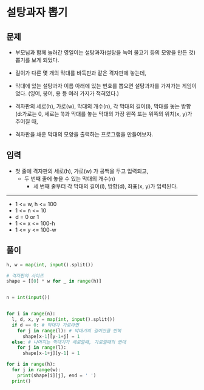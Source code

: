 # 설탕과자 뽑기

## 문제
- 부모님과 함께 놀러간 영일이는
설탕과자(설탕을 녹여 물고기 등의 모양을 만든 것) 뽑기를 보게 되었다.

- 길이가 다른 몇 개의 막대를 바둑판과 같은 격자판에 놓는데,

- 막대에 있는 설탕과자 이름 아래에 있는 번호를 뽑으면 설탕과자를 가져가는 게임이었다.
(잉어, 붕어, 용 등 여러 가지가 적혀있다.)

- 격자판의 세로(h), 가로(w), 막대의 개수(n), 각 막대의 길이(l),
막대를 놓는 방향(d:가로는 0, 세로는 1)과
막대를 놓는 막대의 가장 왼쪽 또는 위쪽의 위치(x, y)가 주어질 때,

- 격자판을 채운 막대의 모양을 출력하는 프로그램을 만들어보자.

## 입력
- 첫 줄에 격자판의 세로(h), 가로(w) 가 공백을 두고 입력되고,
  - 두 번째 줄에 놓을 수 있는 막대의 개수(n)
      - 세 번째 줄부터 각 막대의 길이(l), 방향(d), 좌표(x, y)가 입력된다.
---
- 1 <= w, h <= 100
- 1 <= n <= 10
- d = 0 or 1
- 1 <= x <= 100-h
- 1 <= y <= 100-w

## 풀이
``` Python
h, w = map(int, input().split())

# 격자판의 사이즈    
shape = [[0] * w for _ in range(h)]


n = int(input())


for i in range(n):
  l, d, x, y = map(int, input().split())
  if d == 0: # 막대가 가로라면
    for j in range(l): # 막대기의 길이만큼 반복
      shape[x-1][y-1+j] = 1
  else: # 나머지는 막대기가 세로일때, 가로일때의 반대
    for j in range(l):
      shape[x-1+j][y-1] = 1

for i in range(h):
  for j in range(w):
    print(shape[i][j], end = ' ')
  print()

```
